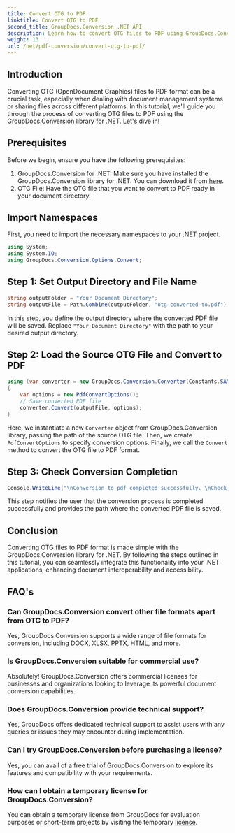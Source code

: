 ```yaml
---
title: Convert OTG to PDF
linktitle: Convert OTG to PDF
second_title: GroupDocs.Conversion .NET API
description: Learn how to convert OTG files to PDF using GroupDocs.Conversion for .NET. Simple, efficient, and seamless integration for your projects.
weight: 13
url: /net/pdf-conversion/convert-otg-to-pdf/
---
```

## Introduction
Converting OTG (OpenDocument Graphics) files to PDF format can be a crucial task, especially when dealing with document management systems or sharing files across different platforms. In this tutorial, we'll guide you through the process of converting OTG files to PDF using the GroupDocs.Conversion library for .NET. Let's dive in!
## Prerequisites
Before we begin, ensure you have the following prerequisites:
1. GroupDocs.Conversion for .NET: Make sure you have installed the GroupDocs.Conversion library for .NET. You can download it from [here](https://releases.groupdocs.com/conversion/net/).
2. OTG File: Have the OTG file that you want to convert to PDF ready in your document directory.

## Import Namespaces
First, you need to import the necessary namespaces to your .NET project. 
```csharp
using System;
using System.IO;
using GroupDocs.Conversion.Options.Convert;
```
## Step 1: Set Output Directory and File Name
```csharp
string outputFolder = "Your Document Directory";
string outputFile = Path.Combine(outputFolder, "otg-converted-to.pdf");
```
In this step, you define the output directory where the converted PDF file will be saved. Replace `"Your Document Directory"` with the path to your desired output directory.
## Step 2: Load the Source OTG File and Convert to PDF
```csharp
using (var converter = new GroupDocs.Conversion.Converter(Constants.SAMPLE_OTG))
{
    var options = new PdfConvertOptions();
    // Save converted PDF file
    converter.Convert(outputFile, options);
}
```
Here, we instantiate a new `Converter` object from GroupDocs.Conversion library, passing the path of the source OTG file. Then, we create `PdfConvertOptions` to specify conversion options. Finally, we call the `Convert` method to convert the OTG file to PDF format.
## Step 3: Check Conversion Completion
```csharp
Console.WriteLine("\nConversion to pdf completed successfully. \nCheck output in {0}", outputFolder);
```
This step notifies the user that the conversion process is completed successfully and provides the path where the converted PDF file is saved.

## Conclusion
Converting OTG files to PDF format is made simple with the GroupDocs.Conversion library for .NET. By following the steps outlined in this tutorial, you can seamlessly integrate this functionality into your .NET applications, enhancing document interoperability and accessibility.
## FAQ's
### Can GroupDocs.Conversion convert other file formats apart from OTG to PDF?
Yes, GroupDocs.Conversion supports a wide range of file formats for conversion, including DOCX, XLSX, PPTX, HTML, and more.
### Is GroupDocs.Conversion suitable for commercial use?
Absolutely! GroupDocs.Conversion offers commercial licenses for businesses and organizations looking to leverage its powerful document conversion capabilities.
### Does GroupDocs.Conversion provide technical support?
Yes, GroupDocs offers dedicated technical support to assist users with any queries or issues they may encounter during implementation.
### Can I try GroupDocs.Conversion before purchasing a license?
Yes, you can avail of a free trial of GroupDocs.Conversion to explore its features and compatibility with your requirements.
### How can I obtain a temporary license for GroupDocs.Conversion?
You can obtain a temporary license from GroupDocs for evaluation purposes or short-term projects by visiting the temporary [license](https://purchase.groupdocs.com/temporary-license/).
